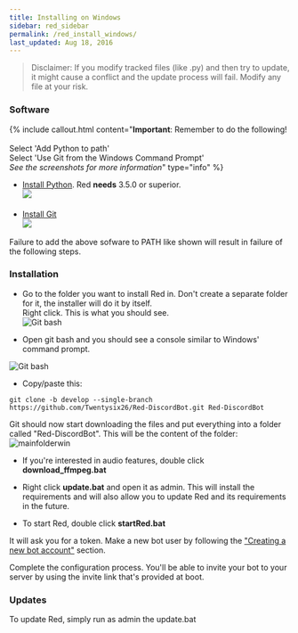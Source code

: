 ```yaml
---
title: Installing on Windows
sidebar: red_sidebar
permalink: /red_install_windows/
last_updated: Aug 18, 2016
---
```



> Disclaimer: If you modify tracked files (like .py) and then try to update, it might cause a conflict and the update process will fail. Modify any file at your risk.

### Software
{% include callout.html content="**Important**: Remember to do the following!<br/><br/>Select 'Add Python to path'<br/>Select 'Use Git from the Windows Command Prompt'<br/>*See the screenshots for more information*" type="info" %}
- [Install Python](https://www.python.org/downloads/). Red **needs** 3.5.0 or superior.  
![](http://i.imgur.com/dfsaVLx.png)<br/><br/>
- [Install Git](https://git-scm.com/download/win)  
![](http://i.imgur.com/guis7EE.png)  

Failure to add the above sofware to PATH like shown will result in failure of the following steps.

### Installation

* Go to the folder you want to install Red in. Don't create a separate folder for it, the installer will do it by itself.  
Right click. This is what you should see.  
![Git bash](http://i.imgur.com/32M4VPo.png)

* Open git bash and you should see a console similar to Windows' command prompt.  

![Git bash](http://i.imgur.com/IUz179P.png)

* Copy/paste this:
```
git clone -b develop --single-branch https://github.com/Twentysix26/Red-DiscordBot.git Red-DiscordBot
```

Git should now start downloading the files and put everything into a folder called "Red-DiscordBot". This will be the content of the folder:  
![mainfolderwin](https://i.imgur.com/603QQYK.png)  

* If you're interested in audio features, double click **download_ffmpeg.bat**

* Right click **update.bat** and open it as admin. This will install the requirements and will also allow you to update Red and its requirements in the future.

* To start Red, double click **startRed.bat**

It will ask you for a token. Make a new bot user by following the ["Creating a new bot account"](/Red-Docs/red_guide_bot_accounts/#creating-a-new-bot-account) section.  

Complete the configuration process. You'll be able to invite your bot to your server by using the invite link that's provided at boot.

### Updates

To update Red, simply run as admin the update.bat
